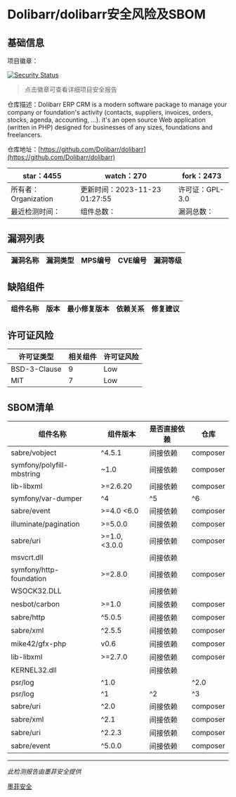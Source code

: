 # Dolibarr/dolibarr安全风险及SBOM

## 基础信息

项目徽章：

[![Security Status](https://www.murphysec.com/platform3/v31/badge/1727398561187844096.svg)](https://www.murphysec.com/console/report/1692966901520420864/1727398561187844096)

> 点击徽章可查看详细项目安全报告

仓库描述：Dolibarr ERP CRM is a modern software package to manage your company or foundation's activity (contacts, suppliers, invoices, orders, stocks, agenda, accounting, ...). it's an open source Web application (written in PHP) designed for businesses of any sizes, foundations and freelancers.

仓库地址：[https://github.com/Dolibarr/dolibarr](https://github.com/Dolibarr/dolibarr)

| star：4455 | watch：270 | fork：2473 |
| ----------- | -------------- | ------------ |
| 所有者：Organization | 更新时间：2023-11-23 01:27:55 | 许可证：GPL-3.0 |
| 最近检测时间： | 组件总数： | 漏洞总数： |




## 漏洞列表

| 漏洞名称 | 漏洞类型 | MPS编号 | CVE编号 | 漏洞等级 |
| ------- | ------ | ------- | ------ | ----- |





## 缺陷组件

| 组件名称 | 版本 | 最小修复版本 | 依赖关系 | 修复建议 |
| -------- | ---- | ------------ | -------- | -------- |





## 许可证风险

| 许可证类型 | 相关组件 | 许可证风险 |
| ---------- | -------- | ---------- |
|BSD-3-Clause|9|Low|
|MIT|7|Low|




## SBOM清单

| 组件名称 | 组件版本 | 是否直接依赖 | 仓库 |
| -------- | -------- | ------------ | ---- |
|sabre/vobject|^4.5.1|间接依赖|composer|
|symfony/polyfill-mbstring|~1.0|间接依赖|composer|
|lib-libxml|>=2.6.20|间接依赖|composer|
|symfony/var-dumper|^4|^5|^6|间接依赖|composer|
|sabre/event|>=4.0 <6.0|间接依赖|composer|
|illuminate/pagination|>=5.0.0|间接依赖|composer|
|sabre/uri|>=1.0,<3.0.0|间接依赖|composer|
|msvcrt.dll||间接依赖||
|symfony/http-foundation|>=2.8.0|间接依赖|composer|
|WSOCK32.DLL||间接依赖||
|nesbot/carbon|>=1.0|间接依赖|composer|
|sabre/http|^5.0.5|间接依赖|composer|
|sabre/xml|^2.5.5|间接依赖|composer|
|mike42/gfx-php|v0.6|间接依赖|composer|
|lib-libxml|>=2.7.0|间接依赖|composer|
|KERNEL32.dll||间接依赖||
|psr/log|^1.0 || ^2.0 || ^3.0|间接依赖|composer|
|psr/log|^1|^2|^3|间接依赖|composer|
|sabre/uri|^2.0|间接依赖|composer|
|sabre/xml|^2.1|间接依赖|composer|
|sabre/uri|^2.2.3|间接依赖|composer|
|sabre/event|^5.0.0|间接依赖|composer|


------

*此检测报告由墨菲安全提供*

[墨菲安全](www.murphysec.com)